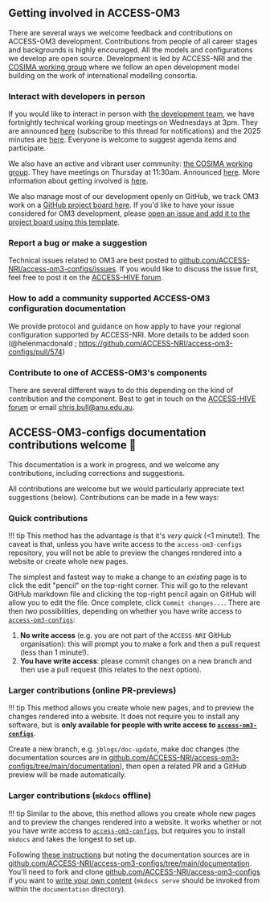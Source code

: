 ## Getting involved in ACCESS-OM3

There are several ways we welcome feedback and contributions on ACCESS-OM3 development. Contributions from people of all career stages and backgrounds is highly encouraged. All the models and configurations we develop are open source. Development is led by ACCESS-NRI and the [COSIMA working group](https://cosima.org.au/) where we follow an open development model building on the work of international modelling consortia.

### Interact with developers in person

If you would like to interact in person with [the development team](https://www.access-nri.org.au/ocean-model-team/), we have fortnightly technical working group meetings on Wednesdays at 3pm. They are announced [here](https://forum.access-hive.org.au/t/cosima-twg-announce/401/69) (subscribe to this thread for notifications) and the 2025 minutes are [here](https://forum.access-hive.org.au/t/cosima-twg-meeting-minutes-2025/4067/18). Everyone is welcome to suggest agenda items and participate.

We also have an active and vibrant user community: [the COSIMA working group](https://cosima.org.au/). They have meetings on Thursday at 11:30am. Announced [here](https://forum.access-hive.org.au/t/cosima-working-group-announce/238/156). More information about getting involved is [here](https://cosima.org.au/index.php/get-involved/).

We also manage most of our development openly on GitHub, we track OM3 work on a [GitHub project board here](https://github.com/orgs/ACCESS-NRI/projects/24). If you'd like to have your issue considered for OM3 development, please [open an issue and add it to the project board using this template](https://github.com/access-nri/access-om3-configs/issues/new?template=osit-issue-template-for-om3-work---project-board.md).

### Report a bug or make a suggestion

Technical issues related to OM3 are best posted to [github.com/ACCESS-NRI/access-om3-configs/issues](https://github.com/ACCESS-NRI/access-om3-configs/issues). If you would like to discuss the issue first, feel free to post it on the [ACCESS-HIVE forum](https://forum.access-hive.org.au/c/cosima/29).

### How to add a community supported ACCESS-OM3 configuration documentation
We provide protocol and guidance on how apply to have your regional configuration supported by ACCESS-NRI. More details to be added soon (@helenmacdonald ; https://github.com/ACCESS-NRI/access-om3-configs/pull/574)

### Contribute to one of ACCESS-OM3's components

There are several different ways to do this depending on the kind of contribution and the component. Best to get in touch on the [ACCESS-HIVE forum](https://forum.access-hive.org.au/c/cosima/29) or email chris.bull@anu.edu.au.

## ACCESS-OM3-configs documentation contributions welcome 🙏
This documentation is a work in progress, and we welcome any contributions, including corrections and suggestions.

All contributions are welcome but we would particularly appreciate text suggestions (below). Contributions can be made in a few ways:

### Quick contributions 
!!! tip
    This method has the advantage is that it's *very quick* (<1 minute!). The caveat is that, unless you have write access to the `access-om3-configs` repository, you will not be able to preview the changes rendered into a website or create whole new pages. <br>

The simplest and fastest way to make a change to an _existing_ page is to click the edit "pencil" on the top-right corner. This will go to the relevant GitHub markdown file and clicking the top-right pencil again on GitHub will allow you to edit the file. Once complete, click `Commit changes...`. There are then _two_ possibilities, depending on whether you have  write access to [`access-om3-configs`](https://github.com/ACCESS-NRI/access-om3-configs): 

1.  **No write access** (e.g. you are not part of the `ACCESS-NRI` GitHub organisation): this will prompt you to make a fork and then a pull request (less than 1 minute!). 
1.  **You have write access**: please commit changes on a new branch and then use a pull request (this relates to the next option). 

### Larger contributions (online PR-previews)
!!! tip
    This method allows you create whole new pages, and to preview the changes rendered into a website. It does not require you to install any software, but is **only available for people with write access to [`access-om3-configs`](https://github.com/ACCESS-NRI/access-om3-configs)**.<br>

Create a new branch, e.g. `jblogs/doc-update`, make doc changes (the documentation sources are in [github.com/ACCESS-NRI/access-om3-configs/tree/main/documentation](https://github.com/ACCESS-NRI/access-om3-configs/tree/main/documentation)), then open a related PR and a GitHub preview will be made automatically.

### Larger contributions (`mkdocs` offline)
!!! tip
    Similar to the above, this method allows you create whole new pages and to preview the changes rendered into a website. It works whether or not you have write access to [`access-om3-configs`](https://github.com/ACCESS-NRI/access-om3-configs), but requires you to install `mkdocs` and takes the longest to set up.<br>

Following [these instructions](https://docs.access-hive.org.au/about/contribute/contribute_on_github/) but noting the documentation sources are in [github.com/ACCESS-NRI/access-om3-configs/tree/main/documentation](https://github.com/ACCESS-NRI/access-om3-configs/tree/main/documentation). You'll need to fork and clone [github.com/ACCESS-NRI/access-om3-configs](https://github.com/ACCESS-NRI/access-om3-configs) if you want to [write your own content](https://docs.access-hive.org.au/about/contribute/contribute_on_github/) (`mkdocs serve` should be invoked from within the `documentation` directory).

